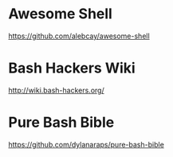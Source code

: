 # Awesome Shell
https://github.com/alebcay/awesome-shell

# Bash Hackers Wiki
http://wiki.bash-hackers.org/

# Pure Bash Bible
https://github.com/dylanaraps/pure-bash-bible

